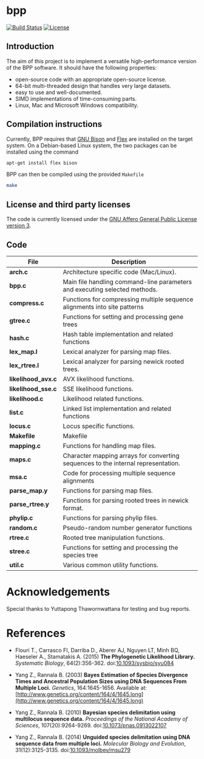 # bpp

[![Build Status](https://travis-ci.org/xflouris/bpp.svg?branch=master)](https://travis-ci.org/xflouris/bpp)
[![License](https://img.shields.io/badge/license-AGPL-blue.svg)](http://www.gnu.org/licenses/agpl-3.0.en.html)

## Introduction

The aim of this project is to implement a versatile high-performance version
of the BPP software. It should have the following properties:

* open-source code with an appropriate open-source license.
* 64-bit multi-threaded design that handles very large datasets.
* easy to use and well-documented.
* SIMD implementations of time-consuming parts.
* Linux, Mac and Microsoft Windows compatibility.

## Compilation instructions

Currently, BPP requires that [GNU Bison](http://www.gnu.org/software/bison/)
and [Flex](http://flex.sourceforge.net/) are installed on the target system.
On a Debian-based Linux system, the two packages can be installed using the
command

```bash
apt-get install flex bison
```

BPP can then be compiled using the provided `Makefile`

```bash
make
```

## License and third party licenses

The code is currently licensed under the [GNU Affero General Public License version 3](http://www.gnu.org/licenses/agpl-3.0.en.html).

## Code

| File                  | Description                                                                       |
| --------------------- | --------------------------------------------------------------------------------- |
| **arch.c**            | Architecture specific code (Mac/Linux).                                           |
| **bpp.c**             | Main file handling command-line parameters and executing selected methods.        |
| **compress.c**        | Functions for compressing multiple sequence alignments into site patterns         |
| **gtree.c**           | Functions for setting and processing gene trees                                   |
| **hash.c**            | Hash table implementation and related functions                                   |
| **lex_map.l**         | Lexical analyzer for parsing map files.                                           |
| **lex_rtree.l**       | Lexical analyzer for parsing newick rooted trees.                                 |
| **likelihood_avx.c**  | AVX likelihood functions.                                                         |
| **likelihood_sse.c**  | SSE likelihood functions.                                                         |
| **likelihood.c**      | Likelihood related functions.                                                     |
| **list.c**            | Linked list implementation and related functions                                  |
| **locus.c**           | Locus specific functions.                                                         |
| **Makefile**          | Makefile                                                                          |
| **mapping.c**         | Functions for handling map files.                                                 |
| **maps.c**            | Character mapping arrays for converting sequences to the internal representation. |
| **msa.c**             | Code for processing multiple sequence alignments                                  |
| **parse_map.y**       | Functions for parsing map files.                                                  |
| **parse_rtree.y**     | Functions for parsing rooted trees in newick format.                              |
| **phylip.c**          | Functions for parsing phylip files.                                               |
| **random.c**          | Pseudo-random number generator functions                                          |
| **rtree.c**           | Rooted tree manipulation functions.                                               |
| **stree.c**           | Functions for setting and processing the species tree                             |
| **util.c**            | Various common utility functions.                                                 |

# Acknowledgements

Special thanks to Yuttapong Thawornwattana for testing and bug reports.

# References

* Flouri T., Carrasco FI, Darriba D., Aberer AJ, Nguyen LT, Minh BQ, Haeseler A., Stamatakis A. (2015)
**The Phylogenetic Likelihood Library.**
*Systematic Biology*, 64(2):356-362.
doi:[10.1093/sysbio/syu084](10.1093/sysbio/syu084)

* Yang Z., Rannala B. (2003)
**Bayes Estimation of Species Divergence Times and Ancestral Population Sizes using DNA Sequences From Multiple Loci.**
*Genetics*, 164:1645-1656.
Available at: [http://www.genetics.org/content/164/4/1645.long](http://www.genetics.org/content/164/4/1645.long)

* Yang Z., Rannala B. (2010)
**Bayesian species delimitation using multilocus sequence data.**
*Proceedings of the National Academy of Sciences*, 107(20):9264-9269.
doi:[10.1073/pnas.0913022107](http://dx.doi.org/10.1073/pnas.0913022107)

* Yang Z., Rannala B. (2014)
**Unguided species delimitation using DNA sequence data from multiple loci.**
*Molecular Biology and Evolution*, 31(12):3125-3135.
doi:[10.1093/molbev/msu279](10.1093/molbev/msu279)

